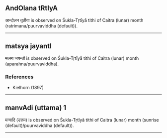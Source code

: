 ## AndOlana tRtIyA

आन्दोलन तृतीया is observed on Śukla-Tṛtīyā tithi of Caitra (lunar) month (ratrimana/puurvaviddha (default)).


---
## matsya jayantI

मत्स्य जयन्ती is observed on Śukla-Tṛtīyā tithi of Caitra (lunar) month (aparahna/puurvaviddha).


### References
* Kielhorn (1897)

---
## manvAdi (uttama) 1

मन्वादि (उत्तम) is observed on Śukla-Tṛtīyā tithi of Caitra (lunar) month (sunrise (default)/puurvaviddha (default)).


---
